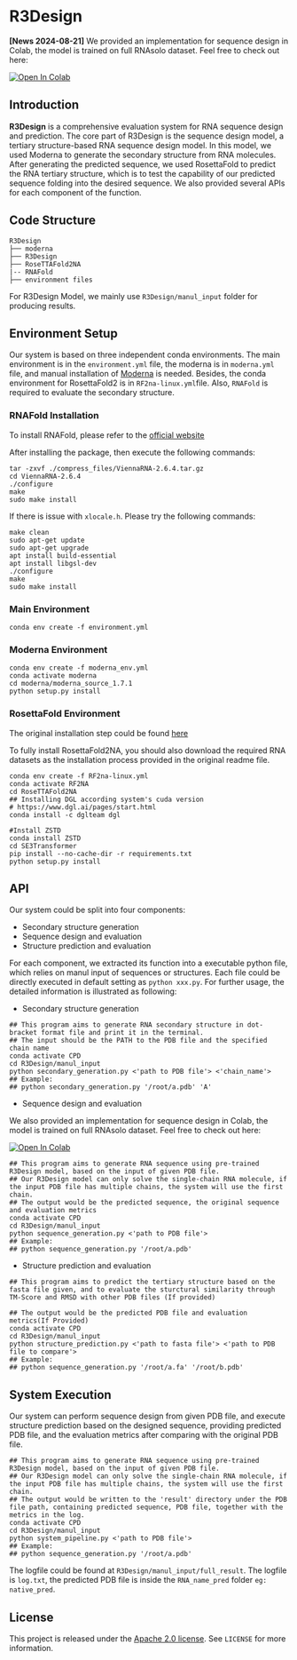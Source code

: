 # R3Design


**[News 2024-08-21]** We provided an implementation for sequence design in Colab, the model is trained on full RNAsolo dataset. Feel free to check out here:

<a href="https://colab.research.google.com/drive/1tAoUHY6w8WeweByY7TFwIyXPyGXA4lMW#scrollTo=gzAKWozrYdag" target="_parent"><img src="https://colab.research.google.com/assets/colab-badge.svg" alt="Open In Colab"/></a>
 
## Introduction

**R3Design** is a comprehensive evaluation system for RNA sequence design and prediction. The core part of R3Design is the sequence design model, a tertiary structure-based RNA sequence design model. In this model, we used Moderna to generate the secondary structure from RNA molecules. After generating the predicted sequence, we used RosettaFold to predict the RNA tertiary structure, which is to test the capability of our predicted sequence folding into the desired sequence. We also provided several APIs for each component of the function.


## Code Structure
```
R3Design
├── moderna
├── R3Design
├── RoseTTAFold2NA
|-- RNAFold
├── environment files
```
For R3Design Model, we mainly use `R3Design/manul_input` folder for producing results.
## Environment Setup 

Our system is based on three independent conda environments. The main environment is in the `environment.yml` file, the moderna is in `moderna.yml` file, and manual installation of [Moderna](https://genesilico.pl/moderna/) is needed. Besides, the conda environment for RosettaFold2 is in `RF2na-linux.yml`file. Also, `RNAFold` is required to evaluate the secondary structure.

### RNAFold Installation 

To install RNAFold, please refer to the [official website](https://www.tbi.univie.ac.at/RNA/ViennaRNA/doc/html/install.html)

After installing the package, then execute the following commands:
```shell
tar -zxvf ./compress_files/ViennaRNA-2.6.4.tar.gz
cd ViennaRNA-2.6.4
./configure
make
sudo make install
```

If there is issue with `xlocale.h`. Please try the following commands:
```shell
make clean
sudo apt-get update
sudo apt-get upgrade
apt install build-essential
apt install libgsl-dev
./configure
make
sudo make install
```

### Main Environment

```shell
conda env create -f environment.yml
```
### Moderna Environment 
```shell
conda env create -f moderna_env.yml
conda activate moderna
cd moderna/moderna_source_1.7.1
python setup.py install
```
### RosettaFold Environment 
The original installation step could be found [here](https://github.com/uw-ipd/RoseTTAFold2NA)

To fully install RosettaFold2NA, you should also download the required RNA datasets as the installation process provided in the original readme file.

```shell
conda env create -f RF2na-linux.yml
conda activate RF2NA
cd RoseTTAFold2NA
## Installing DGL according system's cuda version
# https://www.dgl.ai/pages/start.html
conda install -c dglteam dgl

#Install ZSTD
conda install ZSTD
cd SE3Transformer
pip install --no-cache-dir -r requirements.txt
python setup.py install
```

##  API
Our system could be split into four components: 
  * Secondary structure generation
  * Sequence design and evaluation
  * Structure prediction and evaluation

For each component, we extracted its function into a executable python file, which relies on manul input of sequences or structures. Each file could be directly executed in default setting as `python xxx.py`. For further usage, the detailed information is illustrated as following:


* Secondary structure generation
```shell
## This program aims to generate RNA secondary structure in dot-bracket format file and print it in the terminal. 
## The input should be the PATH to the PDB file and the specified chain name
conda activate CPD
cd R3Design/manul_input
python secondary_generation.py <'path to PDB file'> <'chain_name'>
## Example: 
## python secondary_generation.py '/root/a.pdb' 'A'
```

* Sequence design and evaluation

We also provided an implementation for sequence design in Colab, the model is trained on full RNAsolo dataset. Feel free to check out here:

<a href="https://colab.research.google.com/drive/1tAoUHY6w8WeweByY7TFwIyXPyGXA4lMW#scrollTo=gzAKWozrYdag" target="_parent"><img src="https://colab.research.google.com/assets/colab-badge.svg" alt="Open In Colab"/></a>


```shell
## This program aims to generate RNA sequence using pre-trained R3Design model, based on the input of given PDB file. 
## Our R3Design model can only solve the single-chain RNA molecule, if the input PDB file has multiple chains, the system will use the first chain.
## The output would be the predicted sequence, the original sequence and evaluation metrics
conda activate CPD
cd R3Design/manul_input
python sequence_generation.py <'path to PDB file'>
## Example: 
## python sequence_generation.py '/root/a.pdb'
```

* Structure prediction and evaluation
```shell
## This program aims to predict the tertiary structure based on the fasta file given, and to evaluate the sturctural similarity through TM-Score and RMSD with other PDB files (If provided)

## The output would be the predicted PDB file and evaluation metrics(If Provided)
conda activate CPD
cd R3Design/manul_input
python structure_prediction.py <'path to fasta file'> <'path to PDB file to compare'>
## Example: 
## python sequence_generation.py '/root/a.fa' '/root/b.pdb'
```

## System Execution
Our system can perform sequence design from given PDB file, and execute structure prediction based on the designed sequence, providing predicted PDB file, and the evaluation metrics after comparing with the original PDB file.

```shell
## This program aims to generate RNA sequence using pre-trained R3Design model, based on the input of given PDB file. 
## Our R3Design model can only solve the single-chain RNA molecule, if the input PDB file has multiple chains, the system will use the first chain.
## The output would be written to the 'result' directory under the PDB file path, containing predicted sequence, PDB file, together with the metrics in the log.
conda activate CPD
cd R3Design/manul_input
python system_pipeline.py <'path to PDB file'>
## Example: 
## python sequence_generation.py '/root/a.pdb'
```
The logfile could be found at `R3Design/manul_input/full_result`. The logfile is `log.txt`, the predicted PDB file is inside the `RNA_name_pred` folder `eg: native_pred`.


## License

This project is released under the [Apache 2.0 license](LICENSE). See `LICENSE` for more information.
